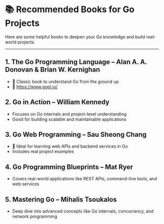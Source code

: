 # 📚 Recommended Books for Go Projects

Here are some helpful books to deepen your Go knowledge and build real-world projects.

---

## 1. **The Go Programming Language** – Alan A. A. Donovan & Brian W. Kernighan  
- 📘 Classic book to understand Go from the ground up  
- 🔗 https://www.gopl.io/

## 2. **Go in Action** – William Kennedy  
- Focuses on Go internals and project-level understanding  
- Good for building scalable and maintainable applications

## 3. **Go Web Programming** – Sau Sheong Chang  
- 📘 Ideal for learning web APIs and backend services in Go  
- Includes real project examples

## 4. **Go Programming Blueprints** – Mat Ryer  
- Covers real-world applications like REST APIs, command-line tools, and web services

## 5. **Mastering Go** – Mihalis Tsoukalos  
- Deep dive into advanced concepts like Go internals, concurrency, and network programming
